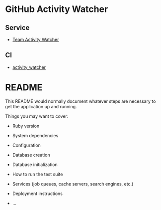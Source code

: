# GitHub Activity Watcher

## Service
* [Team Activity Watcher](https://activity-watcher.herokuapp.com/)

## CI
* [activity_watcher](https://app.wercker.com/ychubachi/activity_watcher)


# README

This README would normally document whatever steps are necessary to get the
application up and running.

Things you may want to cover:

* Ruby version

* System dependencies

* Configuration

* Database creation

* Database initialization

* How to run the test suite

* Services (job queues, cache servers, search engines, etc.)

* Deployment instructions

* ...
